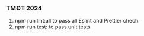 ### TMĐT 2024

1. npm run lint:all to pass all Eslint and Prettier chech
2. npm run test: to pass unit tests